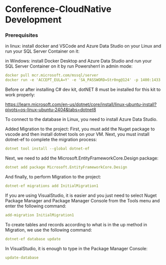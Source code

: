 # Conference-CloudNative Development
### Prerequisites
in linux: install docker and VSCode and Azure Data Studio on your Linux and run your SQL Server Container on it:

in Windows: install Docker Desktop and Azure Data Studio and run your SQL Server Container on it by run Powersherrl in admin mode: 
```yml
docker pull mcr.microsoft.com/mssql/server
docker run -e 'ACCEPT_EULA=Y' -e 'SA_PASSWORD=Str0ng@124' -p 1400:1433 -d mcr.microsoft.com/mssql/server
```

Before or after installing C# dev kit, dotNET 8 must be installed for this kit to work properly:

https://learn.microsoft.com/en-us/dotnet/core/install/linux-ubuntu-install?pivots=os-linux-ubuntu-2404&tabs=dotnet8

To connect to the database in Linux, you need to install Azure Data Studio.

Added Migration to the project:
First, you must add the Nuget package to vscode and then install dotnet tools on your VM. Next, you must install dotnet-ef to complete the migration process:
```yml
dotnet tool install --global dotnet-ef
```
Next, we need to add the Microsoft.EntityFrameworkCore.Design package:
```yml
dotnet add package Microsoft.EntityFrameworkCore.Design
```
And finally, to perform Migration to the project:
```yml
dotnet-ef migrations add InitialMigration1
```

If you are using VisualStudio, it is easier and you just need to select Nuget Package Manager and Package Manager Console from the Tools menu and enter the following command:
```yml
add-migration InitialMigration1
```
To create tables and records according to what is in the up method in Migration, we use the following command:
```yml
dotnet-ef database update
```
In VisualStudio, it is enough to type in the Package Manager Console:
```yml
update-database
```

